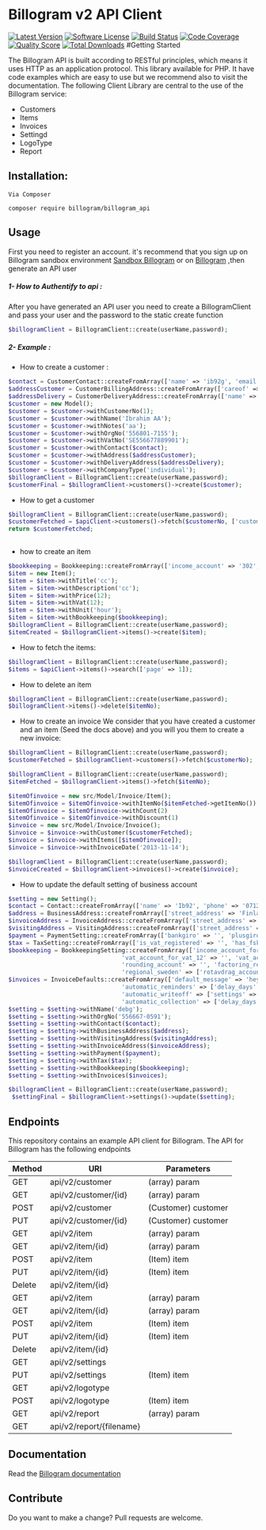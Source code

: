 Billogram v2 API Client
=======================

[![Latest Version](https://img.shields.io/github/release/FriendsOfApi/billogram.svg?style=flat-square)](https://github.com/FriendsOfApi/billogram/releases)
[![Software License](https://img.shields.io/badge/license-MIT-brightgreen.svg?style=flat-square)](LICENSE)
[![Build Status](https://img.shields.io/travis/FriendsOfApi/billogram.svg?style=flat-square)](https://travis-ci.org/FriendsOfApi/billogram)
[![Code Coverage](https://img.shields.io/scrutinizer/coverage/g/friendsofapi/billogram.svg?style=flat-square)](https://scrutinizer-ci.com/g/friendsofapi/billogram)
[![Quality Score](https://img.shields.io/scrutinizer/g/friendsofapi/billogram.svg?style=flat-square)](https://scrutinizer-ci.com/g/friendsofapi/billogram)
[![Total Downloads](https://img.shields.io/packagist/dt/friendsofapi/billogram.svg?style=flat-square)](https://packagist.org/packages/friendsofapi/billogram)
#Getting Started

The Billogram API is built according to RESTful principles, which means it uses HTTP as an application protocol.
This library available for PHP. It have code examples which are easy to use but we recommend also to visit the documentation.
The following Client Library are central to the use of the Billogram service:

* Customers
* Items
* Invoices
* Settingd
* LogoType
* Report

 
## Installation:
    Via Composer
    
    composer require billogram/billogram_api
    

## Usage 

First you need to register an account. it's recommend that you sign up on Billogram sandbox environment
[Sandbox Billogram](https://billogram.com) or on [Billogram](https://billogram.com) ,then generate an API user
    
##### 1- How to Authentify to api :

After you have generated an API user you need to create a BillogramClient and pass your user and the password to the static create function
```php
$billogramClient = BillogramClient::create(userName,password);
```

##### 2- Example :
* How to create a customer :

```php
$contact = CustomerContact::createFromArray(['name' => 'ib92g', 'email' => 'ib922@gmail.com', 'phone' => '0712223344']);
$addressCustomer = CustomerBillingAddress::createFromArray(['careof' => 'ibrahim', 'use_careof_as_attention' => false, 'street_address' => 'Flygarvägen 189B', 'zipcode' => '175 69', 'city' => 'Järfälla', 'country' => 'SE']);
$addressDelivery = CustomerDeliveryAddress::createFromArray(['name' => 'ibrahim', 'street_address' => 'Flygarvägen 189B', 'careof' => 'ibrahim', 'zipcode' => '175 69', 'city' => 'Järfälla', 'country' => 'SE']);
$customer = new Model();
$customer = $customer->withCustomerNo(1);
$customer = $customer->withName('Ibrahim AA');
$customer = $customer->withNotes('aa');
$customer = $customer->withOrgNo('556801-7155');
$customer = $customer->withVatNo('SE556677889901');
$customer = $customer->withContact($contact);
$customer = $customer->withAddress($addressCustomer);
$customer = $customer->withDeliveryAddress($addressDelivery);
$customer = $customer->withCompanyType('individual');
$billogramClient = BillogramClient::create(userName,password);
$customerFinal = $billogramClient->customers()->create($customer);
```
* How to get a customer

```php
$billogramClient = BillogramClient::create(userName,password);
$customerFetched = $apiClient->customers()->fetch($customerNo, ['customer_no']);
return $customerFetched;
    
```

* how to create an item
```php
$bookkeeping = Bookkeeping::createFromArray(['income_account' => '302', 'vat_account' => '303']);
$item = new Item();
$item = $item->withTitle('cc');
$item = $item->withDescription('cc');
$item = $item->withPrice(12);
$item = $item->withVat(12);
$item = $item->withUnit('hour');
$item = $item->withBookkeeping($bookkeeping);
$billogramClient = BillogramClient::create(userName,password);
$itemCreated = $billogramClient->items()->create($item);
```

* How to fetch the items:
```php
$billogramClient = BillogramClient::create(userName,password);
$items = $apiClient->items()->search(['page' => 1]);
```

* How to delete an item
```php
$billogramClient = BillogramClient::create(userName,password);
$billogramClient->items()->delete($itemNo);
```

* How to create an invoice
We consider that you have created a customer and an item (Seed the docs above) and you will you them to create a new invoice:

```php
$billogramClient = BillogramClient::create(userName,password);
$customerFetched = $billogramClient->customers()->fetch($customerNo);

$billogramClient = BillogramClient::create(userName,password);
$itemFetched = $billogramClient->items()->fetch($itemNo);

$itemOfinvoice = new src/Model/Invoice/Item();
$itemOfinvoice = $itemOfinvoice->withItemNo($itemFetched->getItemNo());
$itemOfinvoice = $itemOfinvoice->withCount(2)
$itemOfinvoice = $itemOfinvoice->withDiscount(1)
$invoice = new src/Model/Invoice/Invoice();
$invoice = $invoice->withCustomer($customerFetched);
$invoice = $invoice->withItems([$itemOfinvoice]);
$invoice = $invoice->withInvoiceDate('2013-11-14');

$billogramClient = BillogramClient::create(userName,password);
$invoiceCreated = $billogramClient->invoices()->create($invoice);
```

* How to update the default setting of business account
```php
$setting = new Setting();
$contact = Contact::createFromArray(['name' => 'Ib92', 'phone' => '0712345678', 'email' => 'tarafder.saptad@pig.pp.ua', 'www' => 'https://www.youtube.com/']);
$address = BusinessAddress::createFromArray(['street_address' => 'Finlandsgatan 36', 'careof' => 'Microsoft', 'zipcode' => '164 74', 'city' => 'Kista', 'country' => 'Sweden']);
$invoiceAddress = InvoiceAddress::createFromArray(['street_address' => 'Finlandsgatan 36', 'careof' => 'Microsoft', 'zipcode' => '164 74', 'city' => 'Kista', 'country' => 'Sweden', 'email' => 'tarafder.saptad@pig.pp.ua']);
$visitingAddress = VisitingAddress::createFromArray(['street_address' => 'Finlandsgatan 36', 'careof' => 'Microsoft', 'zipcode' => '164 74', 'city' => 'Kista', 'country' => 'Sweden']);
$payment = PaymentSetting::createFromArray(['bankgiro' => '', 'plusgiro' => '', 'domestic_bank_account' => ['account_no' => '', 'clearing_no' => ''], 'international_bank_account' => ['bank' => '', 'iban' => '', 'bic' => '', 'swift' => '']]);
$tax = TaxSetting::createFromArray(['is_vat_registered' => '', 'has_fskatt' => '', 'vat_no' => '']);
$bookkeeping = BookkeepingSetting::createFromArray(['income_account_for_vat_25' => '', 'income_account_for_vat_12' => '', 'income_account_for_vat_6' => '', 'income_account_for_vat_0' => '', 'reversed_vat_account' => '', 'vat_account_for_vat_25' => '',
                                'vat_account_for_vat_12' => '', 'vat_account_for_vat_6' => '', 'account_receivable_account' => '', 'client_funds_account' => '', 'banking_account' => '', 'interest_fee_account' => '', 'reminder_fee_account' => '',
                                'rounding_account' => '', 'factoring_receivable_account' => '', 'non_allocated_account' => '', 'income_payout_account' => '', 'written_down_receivables_account' => '', 'expected_loss_account' => '',
                                'regional_sweden' => ['rotavdrag_account' => ''], ]);
$invoices = InvoiceDefaults::createFromArray(['default_message' => 'hey hey', 'default_messagedefault_message' => 8.5, 'default_reminder_fee' => 10, 'default_invoice_fee' => 30,
                                'automatic_reminders' => ['delay_days' => 5, 'message' => 'HEY'],
                                'automatic_writeoff' => ['settings' => 'all_fees', 'amount' => 100],
                                'automatic_collection' => ['delay_days' => 5, 'amount' => 100], ]);
$setting = $setting->withName('debg');
$setting = $setting->withOrgNo('556667-0591');
$setting = $setting->withContact($contact);
$setting = $setting->withBusinessAddress($address);
$setting = $setting->withVisitingAddress($visitingAddress);
$setting = $setting->withInvoiceAddress($invoiceAddress);
$setting = $setting->withPayment($payment);
$setting = $setting->withTax($tax);
$setting = $setting->withBookkeeping($bookkeeping);
$setting = $setting->withInvoices($invoices);

$billogramClient = BillogramClient::create(userName,password);
 $settingFinal = $billogramClient->settings()->update($setting);
```
## Endpoints
This repository contains an example API client for Billogram. The API for Billogram has the following endpoints

| Method | URI | Parameters |
| ------ | --- | ---------- |
| GET | api/v2/customer | (array) param |
| GET | api/v2/customer/{id} | (array) param |
| POST | api/v2/customer | (Customer) customer |
| PUT | api/v2/customer/{id} | (Customer) customer |
| GET | api/v2/item | (array) param |
| GET | api/v2/item/{id} | (array) param |
| POST | api/v2/item | (Item) item |
| PUT | api/v2/item/{id} | (Item) item |
| Delete | api/v2/item/{id} | |
| GET | api/v2/item | (array) param |
| GET | api/v2/item/{id} | (array) param |
| POST | api/v2/item | (Item) item |
| PUT | api/v2/item/{id} | (Item) item |
| Delete | api/v2/item/{id} | |
| GET | api/v2/settings |  |
| PUT | api/v2/settings | (Item) item |
| GET | api/v2/logotype |  |
| POST | api/v2/logotype | (Item) item |
| GET | api/v2/report | (array) param |
| GET | api/v2/report/{filename} |  |


## Documentation
Read the [Billogram documentation](https://billogram.com/api/documentation) 

## Contribute

Do you want to make a change? Pull requests are welcome.